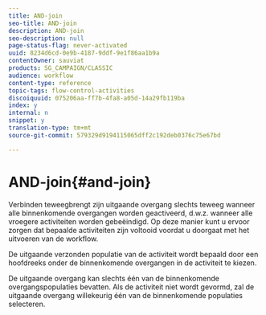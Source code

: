 ```yaml
---
title: AND-join
seo-title: AND-join
description: AND-join
seo-description: null
page-status-flag: never-activated
uuid: 8234d6cd-0e9b-4187-9ddf-9e1f86aa1b9a
contentOwner: sauviat
products: SG_CAMPAIGN/CLASSIC
audience: workflow
content-type: reference
topic-tags: flow-control-activities
discoiquuid: 075206aa-ff7b-4fa8-a05d-14a29fb119ba
index: y
internal: n
snippet: y
translation-type: tm+mt
source-git-commit: 579329d9194115065dff2c192deb0376c75e67bd

---
```



# AND-join{#and-join}

Verbinden teweegbrengt zijn uitgaande overgang slechts teweeg wanneer alle binnenkomende overgangen worden geactiveerd, d.w.z. wanneer alle vroegere activiteiten worden gebeëindigd. Op deze manier kunt u ervoor zorgen dat bepaalde activiteiten zijn voltooid voordat u doorgaat met het uitvoeren van de workflow.

De uitgaande verzonden populatie van de activiteit wordt bepaald door een hoofdreeks onder de binnenkomende overgangen in de activiteit te kiezen.

De uitgaande overgang kan slechts één van de binnenkomende overgangspopulaties bevatten. Als de activiteit niet wordt gevormd, zal de uitgaande overgang willekeurig één van de binnenkomende populaties selecteren.
